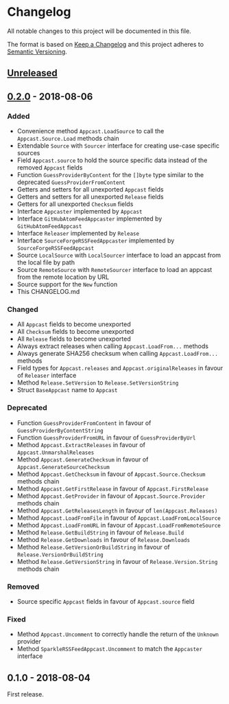 # Changelog

All notable changes to this project will be documented in this file.

The format is based on [Keep a Changelog](http://keepachangelog.com/en/1.0.0/)
and this project adheres to [Semantic Versioning](http://semver.org/spec/v2.0.0.html).

## [Unreleased][]

## [0.2.0][] - 2018-08-06

### Added

- Convenience method `Appcast.LoadSource` to call the `Appcast.Source.Load`
methods chain
- Extendable `Source` with `Sourcer` interface for creating use-case specific
sources
- Field `Appcast.source` to hold the source specific data instead of the removed
`Appcast` fields
- Function `GuessProviderByContent` for the `[]byte` type similar to the
deprecated `GuessProviderFromContent`
- Getters and setters for all unexported `Appcast` fields
- Getters and setters for all unexported `Release` fields
- Getters for all unexported `Checksum` fields
- Interface `Appcaster` implemented by `Appcast`
- Interface `GitHubAtomFeedAppcaster` implemented by `GitHubAtomFeedAppcast`
- Interface `Releaser` implemented by `Release`
- Interface `SourceForgeRSSFeedAppcaster` implemented by `SourceForgeRSSFeedAppcast`
- Source `LocalSource` with `LocalSourcer` interface to load an appcast from the
local file by path
- Source `RemoteSource` with `RemoteSourcer` interface to load an appcast from
the remote location by URL
- Source support for the `New` function
- This CHANGELOG.md

### Changed

- All `Appcast` fields to become unexported
- All `Checksum` fields to become unexported
- All `Release` fields to become unexported
- Always extract releases when calling `Appcast.LoadFrom...` methods
- Always generate SHA256 checksum when calling `Appcast.LoadFrom...` methods
- Field types for `Appcast.releases` and `Appcast.originalReleases` in favour of
`Releaser` interface
- Method `Release.SetVersion` to `Release.SetVersionString`
- Struct `BaseAppcast` name to `Appcast`

### Deprecated

- Function `GuessProviderFromContent` in favour of `GuessProviderByContentString`
- Function `GuessProviderFromURL` in favour of `GuessProviderByUrl`
- Method `Appcast.ExtractReleases` in favour of `Appcast.UnmarshalReleases`
- Method `Appcast.GenerateChecksum` in favour of `Appcast.GenerateSourceChecksum`
- Method `Appcast.GetChecksum` in favour of `Appcast.Source.Checksum` methods
chain
- Method `Appcast.GetFirstRelease` in favour of `Appcast.FirstRelease`
- Method `Appcast.GetProvider` in favour of `Appcast.Source.Provider` methods
chain
- Method `Appcast.GetReleasesLength` in favour of `len(Appcast.Releases)`
- Method `Appcast.LoadFromFile` in favour of `Appcast.LoadFromLocalSource`
- Method `Appcast.LoadFromURL` in favour of `Appcast.LoadFromRemoteSource`
- Method `Release.GetBuildString` in favour of `Release.Build`
- Method `Release.GetDownloads` in favour of `Release.Downloads`
- Method `Release.GetVersionOrBuildString` in favour of `Release.VersionOrBuildString`
- Method `Release.GetVersionString` in favour of `Release.Version.String`
methods chain

### Removed

- Source specific `Appcast` fields in favour of `Appcast.source` field

### Fixed

- Method `Appcast.Uncomment` to correctly handle the return of the `Unknown`
provider
- Method `SparkleRSSFeedAppcast.Uncomment` to match the `Appcaster` interface

## 0.1.0 - 2018-08-04

First release.

[unreleased]: https://github.com/victorpopkov/go-appcast/compare/v0.1.0...HEAD
[0.2.0]: https://github.com/victorpopkov/go-appcast/compare/v0.1.0...v0.2.0
